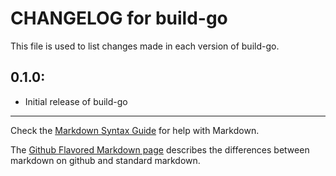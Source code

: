 # CHANGELOG for build-go

This file is used to list changes made in each version of build-go.

## 0.1.0:

* Initial release of build-go

- - - 
Check the [Markdown Syntax Guide](http://daringfireball.net/projects/markdown/syntax) for help with Markdown.

The [Github Flavored Markdown page](http://github.github.com/github-flavored-markdown/) describes the differences between markdown on github and standard markdown.
